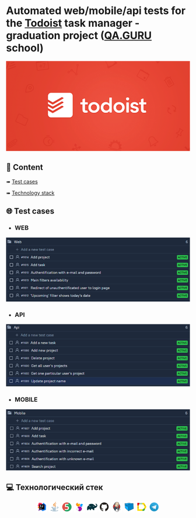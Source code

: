 # Automated web/mobile/api tests for the [Todoist](http://todoist.com/) task manager  - graduation project ([QA.GURU](https://qa.guru/) school)
<p align="left">
<img title="Todoist" src="images/logo/todoist.PNG">
</p>

##  :page_with_curl: Content

➠ [Test cases](#TestCases)

➠ [Technology stack](#computer-технологический-стек)

## :globe_with_meridians: <a name="TestCases"></a> Test cases
- ### WEB
<p align="left">
<img title="Web" src="images/screenshots/Web.PNG">
</p>

- ### API
<p align="left">
<img title="Api" src="images/screenshots/Api.PNG">
</p>

- ### MOBILE
<p align="left">
<img title="Mobile" src="images/screenshots/Mobile.PNG">
</p>

## :computer: Технологический стек

<p align="center">
<img width="6%" title="IntelliJ IDEA" src="images/logo/Intelij_IDEA.svg">
<img width="6%" title="Java" src="images/logo/Java.svg">
<img width="6%" title="JUnit5" src="images/logo/JUnit5.svg">
<img width="6%" title="Selenide" src="images/logo/Selenide.svg">
<img width="6%" title="Gradle" src="images/logo/Gradle.svg">
<img width="6%" title="GitHub" src="images/logo/GitHub.svg">
<img width="6%" title="Jenkins" src="images/logo/Jenkins.svg">
<img width="6%" title="Selenoid" src="images/logo/Selenoid.svg">
<img width="6%" title="Allure Report" src="images/logo/Allure_Report.svg">
<img width="6%" title="Telegram" src="images/logo/Telegram.svg">
</p>
